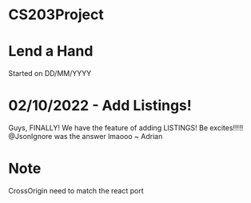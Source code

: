 # CS203Project
# Lend a Hand
Started on DD/MM/YYYY

# 02/10/2022 - Add Listings!
Guys, FINALLY! We have the feature of adding LISTINGS!
Be excites!!!!! @JsonIgnore was the answer lmaooo ~ Adrian

# Note
CrossOrigin need to match the react port